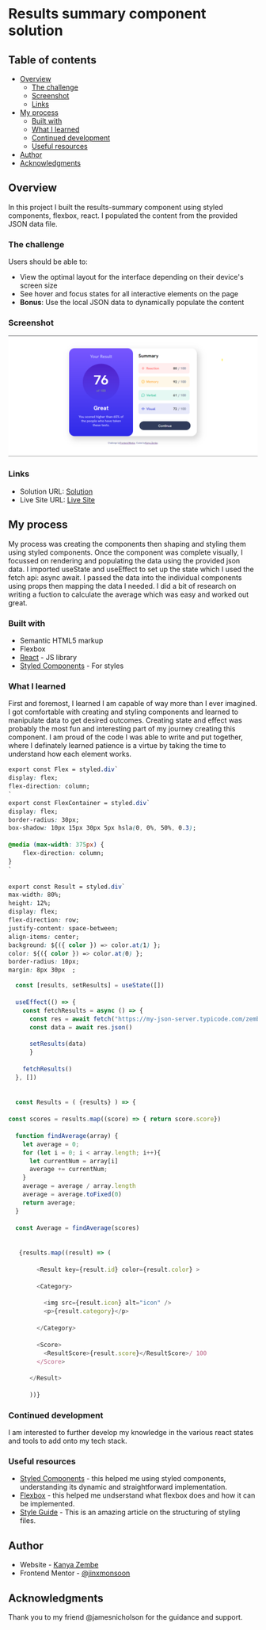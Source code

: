 # Results summary component solution 

## Table of contents

- [Overview](#overview)
  - [The challenge](#the-challenge)
  - [Screenshot](#screenshot)
  - [Links](#links)
- [My process](#my-process)
  - [Built with](#built-with)
  - [What I learned](#what-i-learned)
  - [Continued development](#continued-development)
  - [Useful resources](#useful-resources)
- [Author](#author)
- [Acknowledgments](#acknowledgments)

## Overview
In this project I built the results-summary component using styled components, flexbox, react. I populated the content from the provided JSON data file.
### The challenge

Users should be able to:

- View the optimal layout for the interface depending on their device's screen size
- See hover and focus states for all interactive elements on the page
- **Bonus**: Use the local JSON data to dynamically populate the content

### Screenshot

![Solution](./public/Screenshot.png)
### Links

- Solution URL: [Solution](https://www.frontendmentor.io/solutions/resultssummarycomponent-using-styled-com-flexbox-react-and-fetch-api-U6Mu5kgYZA)
- Live Site URL: [Live Site](https://zembezn-results-summary-component.netlify.app/)

## My process
My process was creating the components then shaping and styling them using styled components. Once the component was complete visually, I focussed on rendering and populating the data using the provided json data. I imported useState and useEffect to set up the state which I used the fetch api: async await. I passed the data into the individual components using props then mapping the data I needed. I did a bit of research on writing a fuction to calculate the average which was easy and worked out great. 
### Built with

- Semantic HTML5 markup
- Flexbox
- [React](https://reactjs.org/) - JS library
- [Styled Components](https://styled-components.com/) - For styles

### What I learned

First and foremost, I learned I am capable of way more than I ever imagined. I got comfortable with creating and styling components and learned to manipulate data to get desired outcomes. Creating state and effect was probably the most fun and interesting part of my journey creating this component. I am proud of the code I was able to write and put together, where I definately learned patience is a virtue by taking the time to understand how each element works. 

```css
export const Flex = styled.div`
display: flex;
flex-direction: column;
`
export const FlexContainer = styled.div`
display: flex;
border-radius: 30px;
box-shadow: 10px 15px 30px 5px hsla(0, 0%, 50%, 0.3);

@media (max-width: 375px) {
    flex-direction: column;
}
`

export const Result = styled.div`
max-width: 80%;
height: 12%;
display: flex;
flex-direction: row;
justify-content: space-between;
align-items: center;
background: ${({ color }) => color.at(1) };
color: ${({ color }) => color.at(0) };
border-radius: 10px;
margin: 8px 30px  ;
```
```js
  const [results, setResults] = useState([])
  
  useEffect(() => {
    const fetchResults = async () => {
      const res = await fetch("https://my-json-server.typicode.com/zembezn/results-summary-component/posts")
      const data = await res.json()
  
      setResults(data)
      }
  
    fetchResults()
  }, [])


  const Results = ( {results} ) => {

const scores = results.map((score) => { return score.score})

  function findAverage(array) {
    let average = 0;
    for (let i = 0; i < array.length; i++){
      let currentNum = array[i]
      average += currentNum;
    }
    average = average / array.length
    average = average.toFixed(0)
    return average;
  }

  const Average = findAverage(scores)


   {results.map((result) => (

        <Result key={result.id} color={result.color} >

        <Category>
          
          <img src={result.icon} alt="icon" />
          <p>{result.category}</p>
          
        </Category>
  
        <Score>
          <ResultScore>{result.score}</ResultScore>/ 100 
        </Score>
  
      </Result>

      ))}
```

### Continued development

I am interested to further develop my knowledge in the various react states and tools to add onto my tech stack. 

### Useful resources

- [Styled Components](https://css-tricks.com/dry-ing-up-styled-components/) - this helped me using styled components, understanding its dynamic and straightforward implementation.
- [Flexbox](https://css-tricks.com/snippets/css/a-guide-to-flexbox/) - this helped me undserstand what flexbox does and how it can be implemented.
- [Style Guide](https://airbnb.io/javascript/react/) - This is an amazing article on the structuring of styling files. 

## Author

- Website - [Kanya Zembe](https://github.com/zembezn)
- Frontend Mentor - [@jinxmonsoon](https://www.frontendmentor.io/profile/jinxmonsoon)

## Acknowledgments

Thank you to my friend @jamesnicholson for the guidance and support. 
